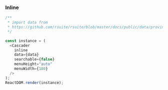 ### Inline

<!--start-code-->

```js
/**
 * import data from
 * https://github.com/rsuite/rsuite/blob/master/docs/public/data/province-simplified.json
 */

const instance = (
  <Cascader
    inline
    data={data}
    searchable={false}
    menuHeight="auto"
    menuWidth={180}
  />
);
ReactDOM.render(instance);
```

<!--end-code-->
